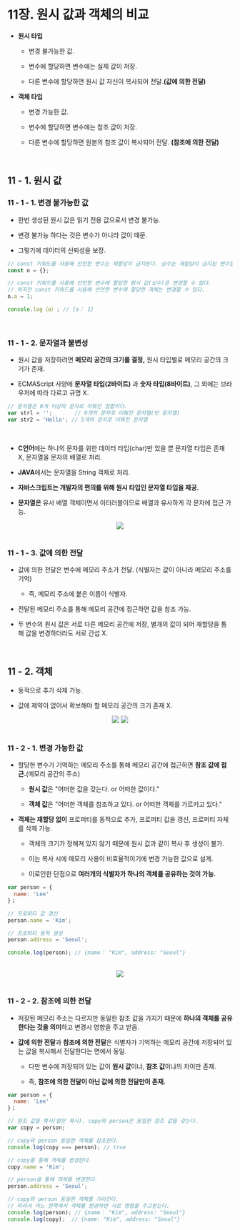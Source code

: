 # 11장. 원시 값과 객체의 비교

- **원시 타입**

  - 변경 불가능한 값.
 
  - 변수에 할당하면 변수에는 실제 값이 저장.
 
  - 다른 변수에 할당하면 원시 값 자신이 복사되어 전달.**(값에 의한 전달)**

- **객체 타입**

  - 변경 가능한 값.
 
  - 변수에 할당하면 변수에는 참조 값이 저장.
 
  - 다른 변수에 할당하면 원본의 참조 값이 복사되어 전달. **(참조에 의한 전달)**
<br>

## 11 - 1. 원시 값

### 11 - 1 - 1. 변경 불가능한 값

- 한번 생성된 원시 값은 읽기 전용 값으로서 변경 불가능.

- 변경 불가능 하다는 것은 변수가 아니라 값이 때문.

- 그렇기에 데이터의 신뢰성을 보장.

```jsx
// const 키워드를 사용해 선언한 변수는 재할당이 금지된다. 상수는 재할당이 금지된 변수일 뿐이다. 
const o = {};

// const 키워드를 사용해 선언한 변수에 할당한 원시 값(상수)은 변경할 수 없다.
// 하지만 const 키워드를 사용해 선언한 변수에 할당한 객체는 변경할 수 있다.
o.a = 1;

console.log（o）; // {a： 1}
```
<br>

### 11 - 1 - 2. 문자열과 불변성

- 원시 값을 저장하려면 **메모리 공간의 크기를 결정,** 원시 타입별로 메모리 공간의 크기가 존재.

- ECMAScript 사양에 **문자열 타입(2바이트)** 과 **숫자 타입(8바이트)**, 그 외에는 브라우저에 따라 다르고 규명 X.

```jsx
// 문자열은 0개 이상의 문자로 이뤄진 집합이다.
var strl = '';       // 0개의 문자로 이뤄진 문자열(빈 문자열)
var str2 = 'Hello'; // 5개의 문자로 이뤄진 문자열
```
<br>

- **C언어**에는 하나의 문자를 위한 데이터 타입(char)만 있을 뿐 문자열 타입은 존재 X, 문자열을 문자의 배열로 처리.

- **JAVA**에서는 문자열을 String 객체로 처리.

- **자바스크립트는 개발자의 편의를 위해 원시 타입인 문자열 타입을 제공.**

- **문자열은** 유사 배열 객체이면서 이터러블이므로 배열과 유사하게 각 문자에 접근 가능.

<div align="center">
  <img src="https://github.com/BrightSton/JS-deep-dive-study/assets/105143449/121d4572-830b-482a-bc7e-4348a81ddfd1">
</div>
<br>

### 11 - 1 - 3. 값에 의한 전달

- 값에 의한 전달은 변수에 메모리 주소가 전달. (식별자는 값이 아니라 메모리 주소를 기억)

  - 즉, 메모리 주소에 붙은 이름이 식별자.
 
-  전달된 메모리 주소를 통해 메모리 공간에 접근하면 값을 참조 가능.

-  두 변수의 원시 값은 서로 다른 메모리 공간에 저장, 별개의 값이 되어 재할당을 통해 값을 변경하더라도 서로 간섭 X.
<br>

## 11 - 2. 객체

- 동적으로 추가 삭제 가능.

- 값에 제약이 없어서 확보해야 할 메모리 공간의 크기 존재 X.

<div align="center">
  <img src="https://github.com/BrightSton/JS-deep-dive-study/assets/105143449/3be09d90-83e5-4525-bd63-2161f5c8de71">
  <img src="https://github.com/BrightSton/JS-deep-dive-study/assets/105143449/0da39d52-8f58-4160-850f-a5afaf72962d">
</div>
<br>

### 11 - 2 - 1. 변경 가능한 값

- 할당한 변수가 기억하는 메모리 주소를 통해 메모리 공간에 접근하면 **참조 값에 접근.**(메모리 공간의 주소)

  - **원시 값**은 "어떠한 값을 갖는다. or 어떠한 값이다."

  - **객체 값**은 "어떠한 객체를 참조하고 있다. or 어떠한 객체를 가르키고 있다."

- **객체는 재할당 없이** 프로퍼티를 동적으로 추가, 프로퍼티 값을 갱신, 프로퍼티 자체를 삭제 가능.

  - 객체의 크기가 정해져 있지 않기 때문에 원시 값과 같이 복사 후 생성이 불가.
 
  - 이는 복사 시에 메모리 사용이 비효율적이기에 변경 가능한 값으로 설계.
 
  - 이로인한 단점으로 **여러개의 식별자가 하나의 객체를 공유하는 것이 가능.**

```jsx
var person = {
  name: 'Lee'
}；

// 프로퍼티 값 갱신
person.name = 'Kim';

// 프로퍼티 동적 생성
person.address = 'Seoul';

console.log(person); // {name： "Kim", address: "Seoul"}
```
<br>

<div align="center">
  <img src="https://github.com/BrightSton/JS-deep-dive-study/assets/105143449/4d8482b0-0424-4865-a756-eb4a3c395e39">
</div>
<br>


### 11 - 2 - 2. 참조에 의한 전달

- 저장된 메모리 주소는 다르지만 동일한 참조 값을 가지기 때문에 **하나의 객체를 공유한다는 것을 의미**하고 변경시 영향을 주고 받음.

- **값에 의한 전달**과 **참조에 의한 전달**은 식별자가 기억하는 메모리 공간에 저장되어 있는 값을 복사해서 전달한다는 면에서 동일.

  - 다만 변수에 저장되어 있는 값이 **원시 값**이냐, **참조 값**이냐의 차이만 존재.
 
  - 즉, **참조에 의한 전달이 아닌 값에 의한 전달만이 존재.**

```jsx
var person = {
  name: 'Lee'
}；

// 참조 값을 복사(얕은 복사). copy와 person은 동일한 참조 값을 갖는다. 
var copy = person;

// copy와 person 동일한 객체를 참조한다.
console.log(copy === person); // true

// copy를 통해 객체를 변경한다.
copy.name = 'Kim';

// person을 통해 객체를 변경한다. 
person.address = 'Seoul';

// copy와 person 동일한 객체를 가리킨다.
// 따라서 어느 한쪽에서 객체를 변경하면 서로 영향을 주고받는다.
console.log(person); // {name： "Kim", address: "Seoul"} 
console.log(copy);  // {name: "Kim", address: "Seoul"}
```
<br>

